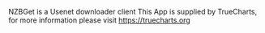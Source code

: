 NZBGet is a Usenet downloader client
This App is supplied by TrueCharts, for more information please visit https://truecharts.org
